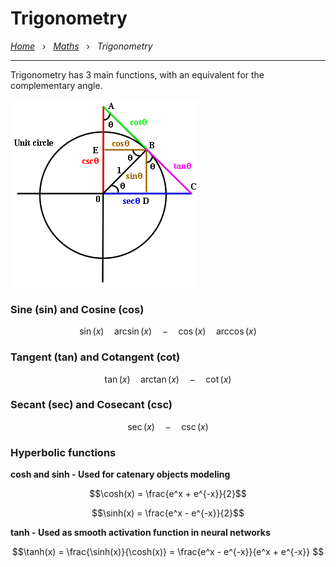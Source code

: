 # Trigonometry

*[Home](../README.md)* &nbsp; › &nbsp; 
*[Maths](./maths.md)* &nbsp; › &nbsp; 
*Trigonometry*

---

Trigonometry has 3 main functions, with an equivalent for the complementary angle.

![alt text](./media/trigonometry.png)

### Sine (sin) and Cosine (cos)
```math
\sin(x) \quad \arcsin(x)
\quad - \quad
\cos(x) \quad \arccos(x)
```


### Tangent (tan) and Cotangent (cot)
```math
\tan(x) \quad \arctan(x)
\quad - \quad
\cot(x)
```

### Secant (sec) and Cosecant (csc)

```math
\sec(x)
\quad - \quad
\csc(x)
```

### Hyperbolic functions


**cosh and sinh - Used for catenary objects modeling**
```math
\cosh(x) = \frac{e^x + e^{-x}}{2}
```
```math
\sinh(x) = \frac{e^x - e^{-x}}{2}
```

**tanh - Used as smooth activation function in neural networks**
```math
\tanh(x) = \frac{\sinh(x)}{\cosh(x)} = \frac{e^x - e^{-x}}{e^x + e^{-x}}